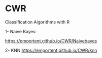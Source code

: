 # CWR
Classification Algorithms with R



1- Naive Bayes: 

https://emportent.github.io/CWR/Naivebayes

2- KNN 
https://emportent.github.io/CWR/knn

